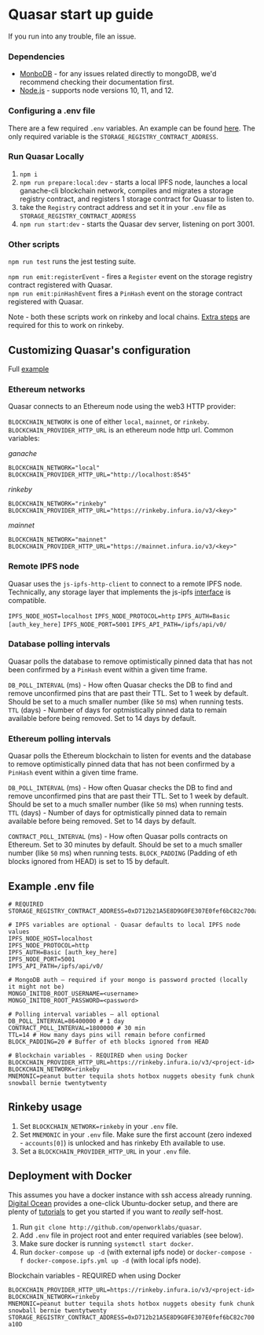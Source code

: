 # Quasar start up guide

If you run into any trouble, file an issue.

### Dependencies

- [MonboDB](https://www.mongodb.com/) - for any issues related directly to mongoDB, we'd recommend checking their documentation first.
- [Node.js](https://nodejs.org/en/) - supports node versions 10, 11, and 12.

### Configuring a .env file

There are a few required `.env` variables. An example can be found [here](https://github.com/openworklabs/quasar/blob/primary/docs/usingQuasar.md#example). The only required variable is the `STORAGE_REGISTRY_CONTRACT_ADDRESS`.

### Run Quasar Locally

1. `npm i`
1. `npm run prepare:local:dev` - starts a local IPFS node, launches a local ganache-cli blockchain network, compiles and migrates a storage registry contract, and registers 1 storage contract for Quasar to listen to.
2. take the `Registry` contract address and set it in your `.env` file as `STORAGE_REGISTRY_CONTRACT_ADDRESS`
3. `npm run start:dev` - starts the Quasar dev server, listening on port 3001.

### Other scripts

`npm run test` runs the jest testing suite.

`npm run emit:registerEvent` - fires a `Register` event on the storage registry contract registered with Quasar.<br />
`npm run emit:pinHashEvent` fires a `PinHash` event on the storage contract registered with Quasar.

Note - both these scripts work on rinkeby and local chains. [Extra steps](https://github.com/openworklabs/quasar/blob/primary/docs/usingQuasar.md#rinkeby-usage) are required for this to work on rinkeby.

## Customizing Quasar's configuration

Full [example](https://github.com/openworklabs/quasar/blob/primary/docs/usingQuasar.md#example)

### Ethereum networks

Quasar connects to an Ethereum node using the web3 HTTP provider:

`BLOCKCHAIN_NETWORK` is one of either `local`, `mainnet`, or `rinkeby`.<br />
`BLOCKCHAIN_PROVIDER_HTTP_URL` is an ethereum node http url. Common variables:

*ganache*

    BLOCKCHAIN_NETWORK="local"
    BLOCKCHAIN_PROVIDER_HTTP_URL="http://localhost:8545"

*rinkeby*

    BLOCKCHAIN_NETWORK="rinkeby"
    BLOCKCHAIN_PROVIDER_HTTP_URL="https://rinkeby.infura.io/v3/<key>"

*mainnet*

    BLOCKCHAIN_NETWORK="mainnet"
    BLOCKCHAIN_PROVIDER_HTTP_URL="https://mainnet.infura.io/v3/<key>"

### Remote IPFS node

Quasar uses the `js-ipfs-http-client` to connect to a remote IPFS node. Technically, any storage layer that implements the js-ipfs [interface](https://github.com/ipfs/interface-js-ipfs-core) is compatible.

`IPFS_NODE_HOST=localhost`
`IPFS_NODE_PROTOCOL=http`
`IPFS_AUTH=Basic [auth_key_here]`
`IPFS_NODE_PORT=5001`
`IPFS_API_PATH=/ipfs/api/v0/`

### Database polling intervals

Quasar polls the database to remove optimistically pinned data that has not been confirmed by a `PinHash` event within a given time frame.

`DB_POLL_INTERVAL` (ms) - How often Quasar checks the DB to find and remove unconfirmed pins that are past their TTL. Set to 1 week by default. Should be set to a much smaller number (like `50` ms) when running tests.
`TTL` (days) - Number of days for optmistically pinned data to remain available before being removed. Set to 14 days by default.

### Ethereum polling intervals

Quasar polls the Ethereum blockchain to listen for events and the database to remove optimistically pinned data that has not been confirmed by a `PinHash` event within a given time frame.

`DB_POLL_INTERVAL` (ms) - How often Quasar checks the DB to find and remove unconfirmed pins that are past their TTL. Set to 1 week by default. Should be set to a much smaller number (like `50` ms) when running tests.
`TTL` (days) - Number of days for optmistically pinned data to remain available before being removed. Set to 14 days by default.

`CONTRACT_POLL_INTERVAL` (ms) - How often Quasar polls contracts on Ethereum. Set to 30 minutes by default. Should be set to a much smaller number (like `50` ms) when running tests.
`BLOCK_PADDING` (Padding of eth blocks ignored from HEAD) is set to 15 by default.

## Example .env file

```
# REQUIRED
STORAGE_REGISTRY_CONTRACT_ADDRESS=0xD712b21A5E8D9G0FE307E0fef6bC82c700a10D

# IPFS variables are optional - Quasar defaults to local IPFS node values
IPFS_NODE_HOST=localhost
IPFS_NODE_PROTOCOL=http
IPFS_AUTH=Basic [auth_key_here]
IPFS_NODE_PORT=5001
IPFS_API_PATH=/ipfs/api/v0/

# MongoDB auth — required if your mongo is password procted (locally it might not be)
MONGO_INITDB_ROOT_USERNAME=<username>
MONGO_INITDB_ROOT_PASSWORD=<password>

# Polling interval variables — all optional
DB_POLL_INTERVAL=86400000 # 1 day
CONTRACT_POLL_INTERVAL=1800000 # 30 min
TTL=14 # How many days pins will remain before confirmed
BLOCK_PADDING=20 # Buffer of eth blocks ignored from HEAD

# Blockchain variables - REQUIRED when using Docker
BLOCKCHAIN_PROVIDER_HTTP_URL=https://rinkeby.infura.io/v3/<project-id>
BLOCKCHAIN_NETWORK=rinkeby
MNEMONIC=peanut butter tequila shots hotbox nuggets obesity funk chunk snowball bernie twentytwenty
```

## Rinkeby usage

1. Set `BLOCKCHAIN_NETWORK=rinkeby` in your `.env` file.
2. Set `MNEMONIC` in your `.env` file. Make sure the first account (zero indexed - `accounts[0]`) is unlocked and has rinkeby Eth available to use.
3. Set a `BLOCKCHAIN_PROVIDER_HTTP_URL` in your `.env` file.

## Deployment with Docker

This assumes you have a docker instance with ssh access already running. [Digital Ocean](https://marketplace.digitalocean.com/apps/docker) provides a one-click Ubuntu-docker setup, and there are plenty of [tutorials](https://www.linux.com/tutorials/how-install-and-use-docker-linux/) to get you started if you want to _really_ self-host.

1. Run `git clone http://github.com/openworklabs/quasar`.
2. Add `.env` file in project root and enter required variables (see below).
3. Make sure docker is running `systemctl start docker`.
4. Run `docker-compose up -d` (with external ipfs node) or `docker-compose -f docker-compose.ipfs.yml up -d` (with local ipfs node).

Blockchain variables - REQUIRED when using Docker

`BLOCKCHAIN_PROVIDER_HTTP_URL=https://rinkeby.infura.io/v3/<project-id>`<br />
`BLOCKCHAIN_NETWORK=rinkeby`<br />
`MNEMONIC=peanut butter tequila shots hotbox nuggets obesity funk chunk snowball bernie twentytwenty`<br />
`STORAGE_REGISTRY_CONTRACT_ADDRESS=0xD712b21A5E8D9G0FE307E0fef6bC82c700a10D`<br />
